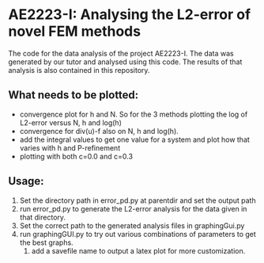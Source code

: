 # AE2223-I: Analysing the L2-error of novel FEM methods 

The code for the data analysis of the project AE2223-I.
The data was generated by our tutor and analysed using this code.
The results of that analysis is also contained in this repository.

## What needs to be plotted:

* convergence plot for h and N. So for the 3 methods plotting the log of L2-error versus N, h and log(h)
* convergence for div(u)-f also on N, h and log(h).
* add the integral values to get one value for a system and plot how that varies with h and P-refinement
* plotting with both c=0.0 and c=0.3

## Usage:

1. Set the directory path in error_pd.py at parentdir and set the output path
1. run error_pd.py to generate the L2-error analysis for the data given in that directory.
1. Set the correct path to the generated analysis files in graphingGui.py
1. run graphingGUI.py to try out various combinations of parameters to get the best graphs.
    1. add a savefile name to output a latex plot for more customization.
